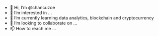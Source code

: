 - 👋 Hi, I’m @chancuzoe
- 👀 I’m interested in ...
- 🌱 I’m currently learning data analytics, blockchain and cryptocurrency
- 💞️ I’m looking to collaborate on ...
- 📫 How to reach me ...

<!---
chancuzoe/chancuzoe is a ✨ special ✨ repository because its `README.md` (this file) appears on your GitHub profile.
You can click the Preview link to take a look at your changes.
--->
